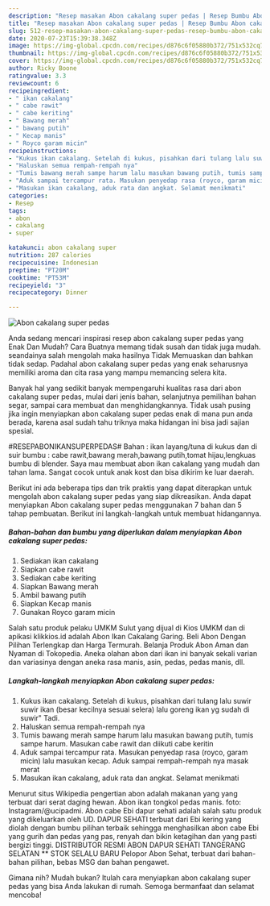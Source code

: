 ```yaml
---
description: "Resep masakan Abon cakalang super pedas | Resep Bumbu Abon cakalang super pedas Yang Menggugah Selera"
title: "Resep masakan Abon cakalang super pedas | Resep Bumbu Abon cakalang super pedas Yang Menggugah Selera"
slug: 512-resep-masakan-abon-cakalang-super-pedas-resep-bumbu-abon-cakalang-super-pedas-yang-menggugah-selera
date: 2020-07-23T15:39:38.348Z
image: https://img-global.cpcdn.com/recipes/d876c6f05880b372/751x532cq70/abon-cakalang-super-pedas-foto-resep-utama.jpg
thumbnail: https://img-global.cpcdn.com/recipes/d876c6f05880b372/751x532cq70/abon-cakalang-super-pedas-foto-resep-utama.jpg
cover: https://img-global.cpcdn.com/recipes/d876c6f05880b372/751x532cq70/abon-cakalang-super-pedas-foto-resep-utama.jpg
author: Ricky Boone
ratingvalue: 3.3
reviewcount: 6
recipeingredient:
- " ikan cakalang"
- " cabe rawit"
- " cabe keriting"
- " Bawang merah"
- " bawang putih"
- " Kecap manis"
- " Royco garam micin"
recipeinstructions:
- "Kukus ikan cakalang. Setelah di kukus, pisahkan dari tulang lalu suwir suwir ikan (besar kecilnya sesuai selera) lalu goreng ikan yg sudah di suwir&#34; Tadi."
- "Haluskan semua rempah-rempah nya"
- "Tumis bawang merah sampe harum lalu masukan bawang putih, tumis sampe harum. Masukan cabe rawit dan diikuti cabe keritin"
- "Aduk sampai tercampur rata. Masukan penyedap rasa (royco, garam micin) lalu masukan kecap. Aduk sampai rempah-rempah nya masak merat"
- "Masukan ikan cakalang, aduk rata dan angkat. Selamat menikmati"
categories:
- Resep
tags:
- abon
- cakalang
- super

katakunci: abon cakalang super 
nutrition: 287 calories
recipecuisine: Indonesian
preptime: "PT20M"
cooktime: "PT53M"
recipeyield: "3"
recipecategory: Dinner

---
```



![Abon cakalang super pedas](https://img-global.cpcdn.com/recipes/d876c6f05880b372/751x532cq70/abon-cakalang-super-pedas-foto-resep-utama.jpg)

Anda sedang mencari inspirasi resep abon cakalang super pedas yang Enak Dan Mudah? Cara Buatnya memang tidak susah dan tidak juga mudah. seandainya salah mengolah maka hasilnya Tidak Memuaskan dan bahkan tidak sedap. Padahal abon cakalang super pedas yang enak seharusnya memiliki aroma dan cita rasa yang mampu memancing selera kita.

Banyak hal yang sedikit banyak mempengaruhi kualitas rasa dari abon cakalang super pedas, mulai dari jenis bahan, selanjutnya pemilihan bahan segar, sampai cara membuat dan menghidangkannya. Tidak usah pusing jika ingin menyiapkan abon cakalang super pedas enak di mana pun anda berada, karena asal sudah tahu triknya maka hidangan ini bisa jadi sajian spesial.

#RESEPABONIKANSUPERPEDAS# Bahan : ikan layang/tuna di kukus dan di suir bumbu : cabe rawit,bawang merah,bawang putih,tomat hijau,lengkuas bumbu di blender. Saya mau membuat abon ikan cakalang yang mudah dan tahan lama. Sangat cocok untuk anak kost dan bisa dikirim ke luar daerah.


Berikut ini ada beberapa tips dan trik praktis yang dapat diterapkan untuk mengolah abon cakalang super pedas yang siap dikreasikan. Anda dapat menyiapkan Abon cakalang super pedas menggunakan 7 bahan dan 5 tahap pembuatan. Berikut ini langkah-langkah untuk membuat hidangannya.

<!--inarticleads1-->

##### Bahan-bahan dan bumbu yang diperlukan dalam menyiapkan Abon cakalang super pedas:

1. Sediakan  ikan cakalang
1. Siapkan  cabe rawit
1. Sediakan  cabe keriting
1. Siapkan  Bawang merah
1. Ambil  bawang putih
1. Siapkan  Kecap manis
1. Gunakan  Royco garam micin


Salah satu produk pelaku UMKM Sulut yang dijual di Kios UMKM dan di apikasi klikkios.id adalah Abon Ikan Cakalang Garing. Beli Abon Dengan Pilihan Terlengkap dan Harga Termurah. Belanja Produk Abon Aman dan Nyaman di Tokopedia. Aneka olahan abon dari ikan ini banyak sekali varian dan variasinya dengan aneka rasa manis, asin, pedas, pedas manis, dll. 

<!--inarticleads2-->

##### Langkah-langkah menyiapkan Abon cakalang super pedas:

1. Kukus ikan cakalang. Setelah di kukus, pisahkan dari tulang lalu suwir suwir ikan (besar kecilnya sesuai selera) lalu goreng ikan yg sudah di suwir&#34; Tadi.
1. Haluskan semua rempah-rempah nya
1. Tumis bawang merah sampe harum lalu masukan bawang putih, tumis sampe harum. Masukan cabe rawit dan diikuti cabe keritin
1. Aduk sampai tercampur rata. Masukan penyedap rasa (royco, garam micin) lalu masukan kecap. Aduk sampai rempah-rempah nya masak merat
1. Masukan ikan cakalang, aduk rata dan angkat. Selamat menikmati


Menurut situs Wikipedia pengertian abon adalah makanan yang yang terbuat dari serat daging hewan. Abon ikan tongkol pedas manis. foto: Instagram/@ucipadmi. Abon cabe Ebi dapur sehati adalah salah satu produk yang dikeluarkan oleh UD. DAPUR SEHATI terbuat dari Ebi kering yang diolah dengan bumbu pilihan terbaik sehingga menghasilkan abon cabe Ebi yang gurih dan pedas yang pas, renyah dan bikin ketagihan dan yang pasti bergizi tinggi. DISTRIBUTOR RESMI ABON DAPUR SEHATI TANGERANG SELATAN ** STOK SELALU BARU Pelopor Abon Sehat, terbuat dari bahan-bahan pilihan, bebas MSG dan bahan pengawet. 

Gimana nih? Mudah bukan? Itulah cara menyiapkan abon cakalang super pedas yang bisa Anda lakukan di rumah. Semoga bermanfaat dan selamat mencoba!
